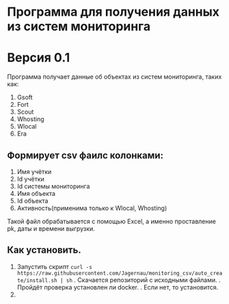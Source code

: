 # Программа для получения данных из систем мониторинга
# Версия 0.1

Программа получает данные об объектах из систем мониторинга, таких как:
1. Gsoft
2. Fort
3. Scout
4. Whosting
5. Wlocal
6. Era
## Формирует csv фаилс колонками:
1. Имя учётки
2. Id учётки
3. Id системы мониторинга
4. Имя объекта
5. Id объекта
6. Активность(применима только к Wlocal, Whosting)

Такой файл обрабатывается с помощью Excel, а именно проставление pk, даты и времени выгрузки.

## Как установить.

1. Запустить скрипт `curl -s https://raw.githubusercontent.com/Jagernau/monitoring_csv/auto_create/install.sh | sh`
. Скачается репозиторий с исходными файлами.
. Пройдёт проверка установлен ли docker.
. Если нет, то установится.
2. 
